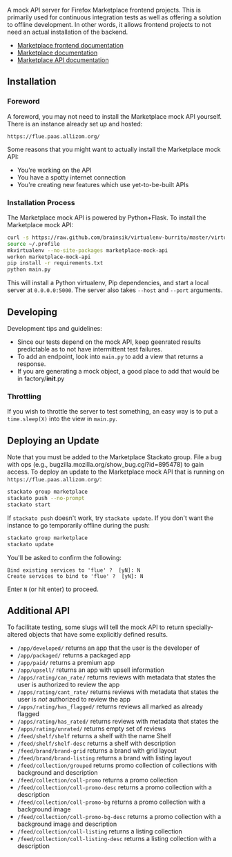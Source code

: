 A mock API server for Firefox Marketplace frontend projects. This is primarily
used for continuous integration tests as well as offering a solution to offline
development. In other words, it allows frontend projects to not need an actual
installation of the backend.

- [Marketplace frontend documentation](https://marketplace-frontend.readthedocs.org)
- [Marketplace documentation](https://marketplace.readthedocs.org)
- [Marketplace API documentation](https://firefox-marketplace-api.readthedocs.org)


## Installation

### Foreword

A foreword, you may not need to install the Marketplace mock API yourself.
There is an instance already set up and hosted:

```
https://flue.paas.allizom.org/
```

Some reasons that you might want to actually install the Marketplace mock API:

* You're working on the API
* You have a spotty internet connection
* You're creating new features which use yet-to-be-built APIs

### Installation Process

The Marketplace mock API is powered by Python+Flask. To install the Marketplace
mock API:

```bash
curl -s https://raw.github.com/brainsik/virtualenv-burrito/master/virtualenv-burrito.sh | $SHELL
source ~/.profile
mkvirtualenv --no-site-packages marketplace-mock-api
workon marketplace-mock-api
pip install -r requirements.txt
python main.py
```

This will install a Python virtualenv, Pip dependencies, and start a local
server at `0.0.0.0:5000`. The server also takes ```--host``` and ```--port```
arguments.


## Developing

Development tips and guidelines:

- Since our tests depend on the mock API, keep geenrated results predictable
  as to not have intermittent test failures.
- To add an endpoint, look into ```main.py``` to add a view that returns a
response.
- If you are generating a mock object, a good place to add that would be in
factory/__init__.py

### Throttling

If you wish to throttle the server to test something, an easy way is to put
a ```time.sleep(X)``` into the view in ```main.py```.


## Deploying an Update

Note that you must be added to the Marketplace Stackato group. File a bug with
ops (e.g., bugzilla.mozilla.org/show_bug.cgi?id=895478) to gain access.
To deploy an update to the Marketplace mock API that is running on
```https://flue.paas.allizom.org/```:

```bash
stackato group marketplace
stackato push --no-prompt
stackato start
```

If ```stackato push``` doesn't work, try ```stackato update```.
If you don't want the instance to go temporarily offline during the push:

```bash
stackato group marketplace
stackato update
```

You'll be asked to confirm the following:

```
Bind existing services to 'flue' ?  [yN]: N
Create services to bind to 'flue' ?  [yN]: N
```

Enter `N` (or hit enter) to proceed.

## Additional API

To facilitate testing, some slugs will tell the mock API to return
specially-altered objects that have some explicitly defined results.

- ```/app/developed/``` returns an app that the user is the developer of
- ```/app/packaged/``` returns a packaged app
- ```/app/paid/``` returns a premium app
- ```/app/upsell/``` returns an app with upsell information
- ```/apps/rating/can_rate/``` returns reviews with metadata that states the
  user is authorized to review the app
- ```/apps/rating/cant_rate/``` returns reviews with metadata that states the
  user is *not* authorized to review the app
- ```/apps/rating/has_flagged/``` returns reviews all marked as already flagged
- ```/apps/rating/has_rated/``` returns reviews with metadata that states the
- ```/apps/rating/unrated/``` returns empty set of reviews
- ```/feed/shelf/shelf``` returns a shelf with the name Shelf
- ```/feed/shelf/shelf-desc``` returns a shelf with description
- ```/feed/brand/brand-grid``` returns a brand with grid layout
- ```/feed/brand/brand-listing``` returns a brand with listing layout
- ```/feed/collection/grouped``` returns promo collection of collections with
  background and description
- ```/feed/collection/coll-promo``` returns a promo collection
- ```/feed/collection/coll-promo-desc``` returns a promo collection with a
  description
- ```/feed/collection/coll-promo-bg``` returns a promo collection with a
  background image
- ```/feed/collection/coll-promo-bg-desc``` returns a promo collection with a
  background image and description
- ```/feed/collection/coll-listing``` returns a listing collection
- ```/feed/collection/coll-listing-desc``` returns a listing collection with a
  description
